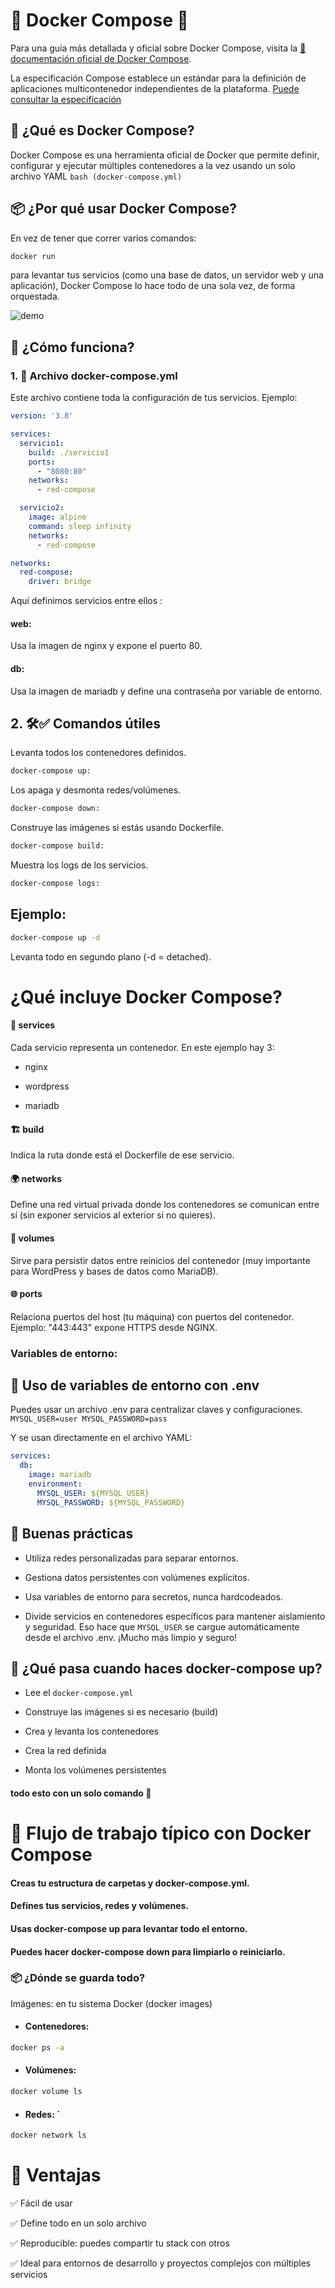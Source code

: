 # 🐳 Docker Compose 🐋

Para una guía más detallada y oficial sobre Docker Compose, visita la [📖 documentación oficial de Docker Compose](https://docs.docker.com/compose/).

La especificación Compose establece un estándar para la definición de aplicaciones multicontenedor independientes de la plataforma. [Puede consultar la especificación](https://github.com/compose-spec/compose-spec/blob/main/00-overview.md)
## 🔧 ¿Qué es Docker Compose?
Docker Compose es una herramienta oficial de Docker que permite definir, configurar y ejecutar múltiples contenedores a la vez usando un solo archivo YAML ```bash (docker-compose.yml)```

## 📦 ¿Por qué usar Docker Compose?
En vez de tener que correr varios comandos:
```bash 
docker run
```
para levantar tus servicios (como una base de datos, un servidor web y una aplicación), Docker Compose lo hace todo de una sola vez, de forma orquestada.


![demo](https://i.gifer.com/A7Hl.gif)

## 🔄 ¿Cómo funciona?
### 1. 📄 Archivo docker-compose.yml
Este archivo contiene toda la configuración de tus servicios. Ejemplo:

```yaml
version: '3.8'

services:
  servicio1:
    build: ./servicio1
    ports:
      - "8080:80"
    networks:
      - red-compose

  servicio2:
    image: alpine
    command: sleep infinity
    networks:
      - red-compose

networks:
  red-compose:
    driver: bridge
```
Aquí definimos servicios entre ellos :

#### web: 
Usa la imagen de nginx y expone el puerto 80.

#### db: 
Usa la imagen de mariadb y define una contraseña por variable de entorno.

## 2. 🛠️✅ Comandos útiles
Levanta todos los contenedores definidos.
```Dockerfile
docker-compose up: 
```
Los apaga y desmonta redes/volúmenes.

```Dockerfile
docker-compose down:
```
Construye las imágenes si estás usando Dockerfile.

```Dockerfile
docker-compose build: 
```
Muestra los logs de los servicios.
```Dockerfile
docker-compose logs:
```
## Ejemplo:
```bash
docker-compose up -d
```
Levanta todo en segundo plano (-d = detached).

# ¿Qué incluye Docker Compose?
#### 🧩 services
Cada servicio representa un contenedor. En este ejemplo hay 3:

- nginx

- wordpress

- mariadb

#### 🏗️ build

Indica la ruta donde está el Dockerfile de ese servicio.

#### 🌍 networks

Define una red virtual privada donde los contenedores se comunican entre sí (sin exponer servicios al exterior si no quieres).

#### 💾 volumes

Sirve para persistir datos entre reinicios del contenedor (muy importante para WordPress y bases de datos como MariaDB).

#### 🌐 ports

Relaciona puertos del host (tu máquina) con puertos del contenedor. Ejemplo: "443:443" expone HTTPS desde NGINX.
### Variables de entorno:

## 📁 Uso de variables de entorno con .env
Puedes usar un archivo .env para centralizar claves y configuraciones.
`
MYSQL_USER=user
MYSQL_PASSWORD=pass `

Y se usan directamente en el archivo YAML: 

```yaml
services:
  db:
    image: mariadb
    environment:
      MYSQL_USER: ${MYSQL_USER}
      MYSQL_PASSWORD: ${MYSQL_PASSWORD}
```
## 🧩 Buenas prácticas

- Utiliza redes personalizadas para separar entornos.

- Gestiona datos persistentes con volúmenes explícitos.

- Usa variables de entorno para secretos, nunca hardcodeados.

- Divide servicios en contenedores específicos para mantener aislamiento y seguridad.
Eso hace que `MYSQL_USER` se cargue automáticamente desde el archivo .env. ¡Mucho más limpio y seguro!

## 🧠 ¿Qué pasa cuando haces docker-compose up?
- Lee el `docker-compose.yml`

- Construye las imágenes si es necesario (build)

- Crea y levanta los contenedores

- Crea la red definida

- Monta los volúmenes persistentes

#### todo esto con un solo comando 🤯

# 🔁 Flujo de trabajo típico con Docker Compose
#### Creas tu estructura de carpetas y docker-compose.yml.

#### Defines tus servicios, redes y volúmenes.

#### Usas docker-compose up para levantar todo el entorno.

#### Puedes hacer docker-compose down para limpiarlo o reiniciarlo.

### 📦 ¿Dónde se guarda todo?
Imágenes: en tu sistema Docker (docker images)

- #### Contenedores: 
```bash 
docker ps -a
```

- #### Volúmenes: 
```bash 
docker volume ls
```
- #### Redes: `
```bash 
docker network ls
```

# 🧠 Ventajas
✅ Fácil de usar

✅ Define todo en un solo archivo

✅ Reproducible: puedes compartir tu stack con otros

✅ Ideal para entornos de desarrollo y proyectos complejos con múltiples servicios